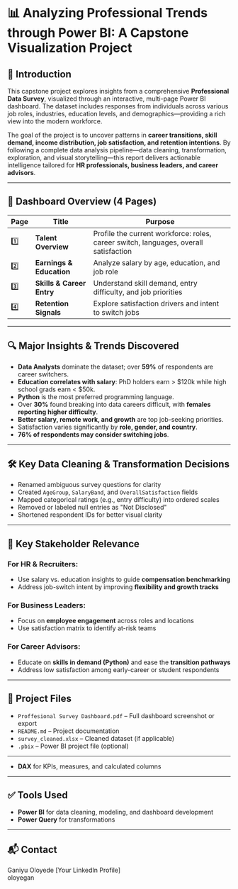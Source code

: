 # 📊 Analyzing Professional Trends through Power BI: A Capstone Visualization Project

## 📘 Introduction

This capstone project explores insights from a comprehensive **Professional Data Survey**, visualized through an interactive, multi-page Power BI dashboard. The dataset includes responses from individuals across various job roles, industries, education levels, and demographics—providing a rich view into the modern workforce.

The goal of the project is to uncover patterns in **career transitions, skill demand, income distribution, job satisfaction, and retention intentions**. By following a complete data analysis pipeline—data cleaning, transformation, exploration, and visual storytelling—this report delivers actionable intelligence tailored for **HR professionals, business leaders, and career advisors**.

---

## 🧭 Dashboard Overview (4 Pages)

| Page | Title                      | Purpose |
|------|----------------------------|---------|
| 1️⃣  | **Talent Overview**        | Profile the current workforce: roles, career switch, languages, overall satisfaction |
| 2️⃣  | **Earnings & Education**   | Analyze salary by age, education, and job role |
| 3️⃣  | **Skills & Career Entry**  | Understand skill demand, entry difficulty, and job priorities |
| 4️⃣  | **Retention Signals**      | Explore satisfaction drivers and intent to switch jobs |

---

## 🔍 Major Insights & Trends Discovered

- **Data Analysts** dominate the dataset; over **59%** of respondents are career switchers.
- **Education correlates with salary**: PhD holders earn > $120k while high school grads earn < $50k.
- **Python** is the most preferred programming language.
- Over **30%** found breaking into data careers difficult, with **females reporting higher difficulty**.
- **Better salary, remote work, and growth** are top job-seeking priorities.
- Satisfaction varies significantly by **role, gender, and country**.
- **76% of respondents may consider switching jobs**.

---

## 🛠️ Key Data Cleaning & Transformation Decisions

- Renamed ambiguous survey questions for clarity
- Created `AgeGroup`, `SalaryBand`, and `OverallSatisfaction` fields
- Mapped categorical ratings (e.g., entry difficulty) into ordered scales
- Removed or labeled null entries as "Not Disclosed"
- Shortened respondent IDs for better visual clarity

---

## 👥 Key Stakeholder Relevance

### For HR & Recruiters:
- Use salary vs. education insights to guide **compensation benchmarking**
- Address job-switch intent by improving **flexibility and growth tracks**

### For Business Leaders:
- Focus on **employee engagement** across roles and locations
- Use satisfaction matrix to identify at-risk teams

### For Career Advisors:
- Educate on **skills in demand (Python)** and ease the **transition pathways**
- Address low satisfaction among early-career or student respondents

---

## 📁 Project Files

- `Proffesional Survey Dashboard.pdf` – Full dashboard screenshot or export
- `README.md` – Project documentation
- `survey_cleaned.xlsx` – Cleaned dataset (if applicable)
- `.pbix` – Power BI project file (optional)

---

- **DAX** for KPIs, measures, and calculated columns

---
## ✅ Tools Used

- **Power BI** for data cleaning, modeling, and dashboard development
- **Power Query** for transformations

---

## 📬 Contact

Ganiyu Oloyede
[Your LinkedIn Profile]  
oloyegan
